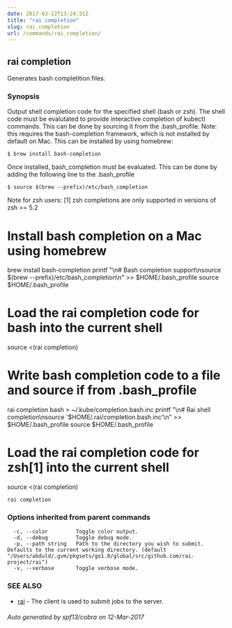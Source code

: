 ```yaml
---
date: 2017-03-12T13:24:31Z
title: "rai completion"
slug: rai_completion
url: /commands/rai_completion/
---
```

## rai completion

Generates bash completition files.

### Synopsis


Output shell completion code for the specified shell (bash or zsh).
The shell code must be evalutated to provide interactive
completion of kubectl commands.  This can be done by sourcing it from
the .bash_profile.
Note: this requires the bash-completion framework, which is not installed
by default on Mac.  This can be installed by using homebrew:

    $ brew install bash-completion

Once installed, bash_completion must be evaluated.  This can be done by adding the
following line to the .bash_profile

    $ source $(brew --prefix)/etc/bash_completion

Note for zsh users: [1] zsh completions are only supported in versions of zsh >= 5.2

# Install bash completion on a Mac using homebrew
brew install bash-completion
printf "\n# Bash completion support\nsource $(brew --prefix)/etc/bash_completion\n" >> $HOME/.bash_profile
source $HOME/.bash_profile

# Load the rai completion code for bash into the current shell
  source <(rai completion)

# Write bash completion code to a file and source if from .bash_profile
  rai completion bash > ~/.kube/completion.bash.inc
  printf "\n# Rai shell completion\nsource '$HOME/.rai/completion.bash.inc'\n" >> $HOME/.bash_profile
  source $HOME/.bash_profile

# Load the rai completion code for zsh[1] into the current shell
  source <(rai completion)

```
rai completion
```

### Options inherited from parent commands

```
  -c, --color         Toggle color output.
  -d, --debug         Toggle debug mode.
  -p, --path string   Path to the directory you wish to submit. Defaults to the current working directory. (default "/Users/abduld/.gvm/pkgsets/go1.8/global/src/github.com/rai-project/rai")
  -v, --verbose       Toggle verbose mode.
```

### SEE ALSO
* [rai](/commands/rai/)	 - The client is used to submit jobs to the server.

###### Auto generated by spf13/cobra on 12-Mar-2017
